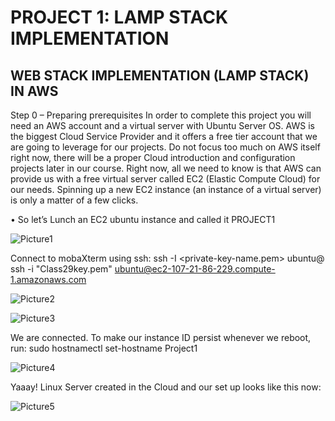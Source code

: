 # PROJECT 1: LAMP STACK IMPLEMENTATION
## WEB STACK IMPLEMENTATION (LAMP STACK) IN AWS
Step 0 – Preparing prerequisites
In order to complete this project you will need an AWS account and a virtual server with Ubuntu Server OS.
AWS is the biggest Cloud Service Provider and it offers a free tier account that we are going to leverage for our projects.
Do not focus too much on AWS itself right now, there will be a proper Cloud introduction and configuration projects later in our course.
Right now, all we need to know is that AWS can provide us with a free virtual server called EC2 (Elastic Compute Cloud) for our needs.
Spinning up a new EC2 instance (an instance of a virtual server) is only a matter of a few clicks.

•	So let’s Lunch an EC2 ubuntu instance and called it PROJECT1

![Picture1](https://user-images.githubusercontent.com/130314772/231003882-d6be59b6-ab81-4904-9439-3c996b25bd78.png)

Connect to mobaXterm using ssh: ssh -I <private-key-name.pem> ubuntu@<public-IP-Address>
ssh -i "Class29key.pem" ubuntu@ec2-107-21-86-229.compute-1.amazonaws.com


![Picture2](https://user-images.githubusercontent.com/130314772/231004048-f674cdbb-1929-42d4-8123-cc9366c366fb.png)
  
![Picture3](https://user-images.githubusercontent.com/130314772/231004191-0f7f5d8f-1097-4f53-85db-c87c9fb8cb42.png)
  
We are connected. To make our instance ID persist whenever we reboot, run: sudo hostnamectl set-hostname Project1
  
![Picture4](https://user-images.githubusercontent.com/130314772/231004515-2f8cf2a2-a7b5-4d80-add4-68e09c71f1b9.png)
  
Yaaay! Linux Server created in the Cloud and our set up looks like this now:

![Picture5](https://user-images.githubusercontent.com/130314772/231004786-67a00fb7-3701-4189-bf24-05d75b20a03c.png)
